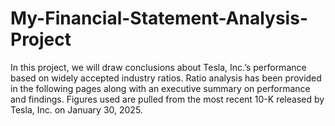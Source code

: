 # My-Financial-Statement-Analysis-Project
In this project, we will draw conclusions about Tesla, Inc.’s performance based on widely accepted industry ratios. Ratio analysis has been provided in the following pages along with an executive summary on performance and findings. Figures used are pulled from the most recent 10-K released by Tesla, Inc. on January 30, 2025.
